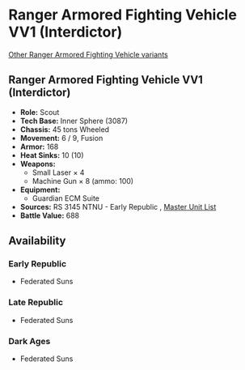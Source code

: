 # Ranger Armored Fighting Vehicle VV1 (Interdictor) 

[Other Ranger Armored Fighting Vehicle variants](../ranger_armored_fighting_vehicle.md) 

## Ranger Armored Fighting Vehicle VV1 (Interdictor) 

- **Role:** Scout 
- **Tech Base:** Inner Sphere (3087) 
- **Chassis:** 45 tons Wheeled 
- **Movement:** 6 / 9, Fusion 
- **Armor:** 168 
- **Heat Sinks:** 10 (10) 
- **Weapons:** 
  - Small Laser × 4 
  - Machine Gun × 8 (ammo: 100) 
- **Equipment:** 
  - Guardian ECM Suite 
- **Sources:** RS 3145 NTNU - Early Republic , [Master Unit List](http://masterunitlist.info/Unit/Details/6755/ranger-armored-fighting-vehicle-vv1-interdictor) 
- **Battle Value:** 688 

## Availability 

### Early Republic 

- Federated Suns 

### Late Republic 

- Federated Suns 

### Dark Ages 

- Federated Suns 

